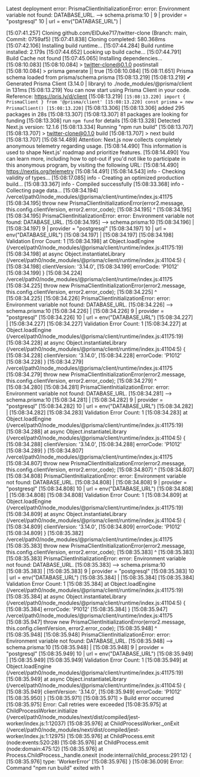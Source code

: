 Latest deployment error:
PrismaClientInitializationError: error: Environment variable not found: DATABASE_URL.
  -->  schema.prisma:10
   | 
 9 |   provider = "postgresql"
10 |   url      = env("DATABASE_URL")
   | 

[15:07:41.257] Cloning github.com/ElDuke717/twitter-clone (Branch: main, Commit: 0759af5)
[15:07:41.838] Cloning completed: 580.368ms
[15:07:42.106] Installing build runtime...
[15:07:44.284] Build runtime installed: 2.179s
[15:07:44.652] Looking up build cache...
[15:07:44.791] Build Cache not found
[15:07:45.065] Installing dependencies...
[15:08:10.083] 
[15:08:10.084] > twitter-clone@0.1.0 postinstall
[15:08:10.084] > prisma generate || true
[15:08:10.084] 
[15:08:11.651] Prisma schema loaded from prisma/schema.prisma
[15:08:13.219] 
[15:08:13.219] ✔ Generated Prisma Client (3.14.0 | library) to ./node_modules/@prisma/client in 131ms
[15:08:13.219] You can now start using Prisma Client in your code. Reference: https://pris.ly/d/client
[15:08:13.219] ```
[15:08:13.220] import { PrismaClient } from '@prisma/client'
[15:08:13.220] const prisma = new PrismaClient()
[15:08:13.220] ```
[15:08:13.306] 
[15:08:13.306] added 295 packages in 28s
[15:08:13.307] 
[15:08:13.307] 81 packages are looking for funding
[15:08:13.308]   run `npm fund` for details
[15:08:13.328] Detected Next.js version: 12.1.6
[15:08:13.334] Running "npm run build"
[15:08:13.707] 
[15:08:13.707] > twitter-clone@0.1.0 build
[15:08:13.707] > next build
[15:08:13.707] 
[15:08:14.489] Attention: Next.js now collects completely anonymous telemetry regarding usage.
[15:08:14.490] This information is used to shape Next.js' roadmap and prioritize features.
[15:08:14.490] You can learn more, including how to opt-out if you'd not like to participate in this anonymous program, by visiting the following URL:
[15:08:14.490] https://nextjs.org/telemetry
[15:08:14.491] 
[15:08:14.543] info  - Checking validity of types...
[15:08:17.085] info  - Creating an optimized production build...
[15:08:33.367] info  - Compiled successfully
[15:08:33.368] info  - Collecting page data...
[15:08:34.194] /vercel/path0/node_modules/@prisma/client/runtime/index.js:41175
[15:08:34.195]             throw new PrismaClientInitializationError(error2.message, this.config.clientVersion, error2.error_code);
[15:08:34.195]                   ^
[15:08:34.195] 
[15:08:34.195] PrismaClientInitializationError: error: Environment variable not found: DATABASE_URL.
[15:08:34.195]   -->  schema.prisma:10
[15:08:34.196]    | 
[15:08:34.197]  9 |   provider = "postgresql"
[15:08:34.197] 10 |   url      = env("DATABASE_URL")
[15:08:34.197]    | 
[15:08:34.197] 
[15:08:34.198] Validation Error Count: 1
[15:08:34.198]     at Object.loadEngine (/vercel/path0/node_modules/@prisma/client/runtime/index.js:41175:19)
[15:08:34.198]     at async Object.instantiateLibrary (/vercel/path0/node_modules/@prisma/client/runtime/index.js:41104:5) {
[15:08:34.198]   clientVersion: '3.14.0',
[15:08:34.199]   errorCode: 'P1012'
[15:08:34.199] }
[15:08:34.224] /vercel/path0/node_modules/@prisma/client/runtime/index.js:41175
[15:08:34.225]             throw new PrismaClientInitializationError(error2.message, this.config.clientVersion, error2.error_code);
[15:08:34.225]                   ^
[15:08:34.225] 
[15:08:34.226] PrismaClientInitializationError: error: Environment variable not found: DATABASE_URL.
[15:08:34.226]   -->  schema.prisma:10
[15:08:34.226]    | 
[15:08:34.226]  9 |   provider = "postgresql"
[15:08:34.226] 10 |   url      = env("DATABASE_URL")
[15:08:34.227]    | 
[15:08:34.227] 
[15:08:34.227] Validation Error Count: 1
[15:08:34.227]     at Object.loadEngine (/vercel/path0/node_modules/@prisma/client/runtime/index.js:41175:19)
[15:08:34.228]     at async Object.instantiateLibrary (/vercel/path0/node_modules/@prisma/client/runtime/index.js:41104:5) {
[15:08:34.228]   clientVersion: '3.14.0',
[15:08:34.228]   errorCode: 'P1012'
[15:08:34.228] }
[15:08:34.279] /vercel/path0/node_modules/@prisma/client/runtime/index.js:41175
[15:08:34.279]             throw new PrismaClientInitializationError(error2.message, this.config.clientVersion, error2.error_code);
[15:08:34.279]                   ^
[15:08:34.280] 
[15:08:34.281] PrismaClientInitializationError: error: Environment variable not found: DATABASE_URL.
[15:08:34.281]   -->  schema.prisma:10
[15:08:34.281]    | 
[15:08:34.282]  9 |   provider = "postgresql"
[15:08:34.282] 10 |   url      = env("DATABASE_URL")
[15:08:34.282]    | 
[15:08:34.282] 
[15:08:34.283] Validation Error Count: 1
[15:08:34.283]     at Object.loadEngine (/vercel/path0/node_modules/@prisma/client/runtime/index.js:41175:19)
[15:08:34.288]     at async Object.instantiateLibrary (/vercel/path0/node_modules/@prisma/client/runtime/index.js:41104:5) {
[15:08:34.288]   clientVersion: '3.14.0',
[15:08:34.288]   errorCode: 'P1012'
[15:08:34.289] }
[15:08:34.807] /vercel/path0/node_modules/@prisma/client/runtime/index.js:41175
[15:08:34.807]             throw new PrismaClientInitializationError(error2.message, this.config.clientVersion, error2.error_code);
[15:08:34.807]                   ^
[15:08:34.807] 
[15:08:34.808] PrismaClientInitializationError: error: Environment variable not found: DATABASE_URL.
[15:08:34.808]    | 
[15:08:34.808]  9 |   provider = "postgresql"
[15:08:34.808] 10 |   url      = env("DATABASE_URL")
[15:08:34.808]    | 
[15:08:34.808] 
[15:08:34.808] Validation Error Count: 1
[15:08:34.809]     at Object.loadEngine (/vercel/path0/node_modules/@prisma/client/runtime/index.js:41175:19)
[15:08:34.809]     at async Object.instantiateLibrary (/vercel/path0/node_modules/@prisma/client/runtime/index.js:41104:5) {
[15:08:34.809]   clientVersion: '3.14.0',
[15:08:34.809]   errorCode: 'P1012'
[15:08:34.809] }
[15:08:35.382] /vercel/path0/node_modules/@prisma/client/runtime/index.js:41175
[15:08:35.383]             throw new PrismaClientInitializationError(error2.message, this.config.clientVersion, error2.error_code);
[15:08:35.383]                   ^
[15:08:35.383] 
[15:08:35.383] PrismaClientInitializationError: error: Environment variable not found: DATABASE_URL.
[15:08:35.383]   -->  schema.prisma:10
[15:08:35.383]    | 
[15:08:35.383]  9 |   provider = "postgresql"
[15:08:35.383] 10 |   url      = env("DATABASE_URL")
[15:08:35.384]    | 
[15:08:35.384] 
[15:08:35.384] Validation Error Count: 1
[15:08:35.384]     at Object.loadEngine (/vercel/path0/node_modules/@prisma/client/runtime/index.js:41175:19)
[15:08:35.384]     at async Object.instantiateLibrary (/vercel/path0/node_modules/@prisma/client/runtime/index.js:41104:5) {
[15:08:35.384]   errorCode: 'P1012'
[15:08:35.384] }
[15:08:35.947] /vercel/path0/node_modules/@prisma/client/runtime/index.js:41175
[15:08:35.947]             throw new PrismaClientInitializationError(error2.message, this.config.clientVersion, error2.error_code);
[15:08:35.948]                   ^
[15:08:35.948] 
[15:08:35.948] PrismaClientInitializationError: error: Environment variable not found: DATABASE_URL.
[15:08:35.948]   -->  schema.prisma:10
[15:08:35.948]    | 
[15:08:35.948]  9 |   provider = "postgresql"
[15:08:35.949] 10 |   url      = env("DATABASE_URL")
[15:08:35.949]    | 
[15:08:35.949] 
[15:08:35.949] Validation Error Count: 1
[15:08:35.949]     at Object.loadEngine (/vercel/path0/node_modules/@prisma/client/runtime/index.js:41175:19)
[15:08:35.949]     at async Object.instantiateLibrary (/vercel/path0/node_modules/@prisma/client/runtime/index.js:41104:5) {
[15:08:35.949]   clientVersion: '3.14.0',
[15:08:35.949]   errorCode: 'P1012'
[15:08:35.950] }
[15:08:35.971] 
[15:08:35.971] > Build error occurred
[15:08:35.975] Error: Call retries were exceeded
[15:08:35.975]     at ChildProcessWorker.initialize (/vercel/path0/node_modules/next/dist/compiled/jest-worker/index.js:1:12037)
[15:08:35.976]     at ChildProcessWorker._onExit (/vercel/path0/node_modules/next/dist/compiled/jest-worker/index.js:1:12975)
[15:08:35.976]     at ChildProcess.emit (node:events:520:28)
[15:08:35.976]     at ChildProcess.emit (node:domain:475:12)
[15:08:35.976]     at Process.ChildProcess._handle.onexit (node:internal/child_process:291:12) {
[15:08:35.976]   type: 'WorkerError'
[15:08:35.976] }
[15:08:36.009] Error: Command "npm run build" exited with 1